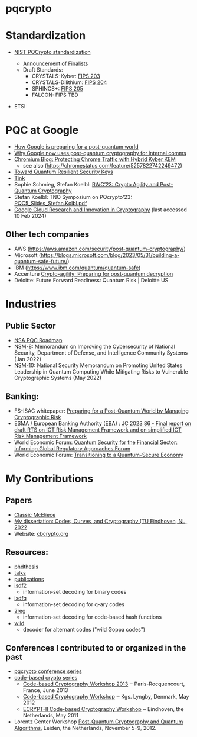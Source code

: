 # pqcrypto

# Standardization
* [NIST PQCrypto standardization](https://csrc.nist.gov/projects/post-quantum-cryptography/post-quantum-cryptography-standardization)
  * [Announcement of Finalists](https://www.nist.gov/news-events/news/2022/07/nist-announces-first-four-quantum-resistant-cryptographic-algorithms)
  * Draft Standards:
    * CRYSTALS-Kyber: [FIPS 203](https://csrc.nist.gov/pubs/fips/203/ipd)
    * CRYSTALS-Dilithium: [FIPS 204](https://csrc.nist.gov/pubs/fips/204/ipd)
    * SPHINCS+: [FIPS 205](https://csrc.nist.gov/pubs/fips/205/ipd)
    * FALCON: FIPS TBD

* ETSI



# PQC at Google 
* [How Google is preparing for a post-quantum world](https://cloud.google.com/blog/products/identity-security/how-google-is-preparing-for-a-post-quantum-world)
* [Why Google now uses post-quantum cryptography for internal comms](https://cloud.google.com/blog/products/identity-security/why-google-now-uses-post-quantum-cryptography-for-internal-comms)
* [Chromium Blog: Protecting Chrome Traffic with Hybrid Kyber KEM](https://blog.chromium.org/2023/08/protecting-chrome-traffic-with-hybrid.html)
  * see also (https://chromestatus.com/feature/5257822742249472)
* [Toward Quantum Resilient Security Keys](https://security.googleblog.com/2023/08/toward-quantum-resilient-security-keys.html)
* [Tink](https://github.com/tink-crypto/tink/tree/master/cc/experimental/pqcrypto)
* Sophie Schmieg, Stefan Koelbl: [RWC’23: Crypto Agility and Post-Quantum Cryptography](https://youtu.be/IAOWRO9Qn10?t=107)
* Stefan Koelbl: TNO Symposium on PQcrypto'23: [PQC5_Slides_Stefan.Kolbl.pdf](https://www.post-quantum.nl/slides/PQC5_Slides_Stefan.Kolbl.pdf)
* [Google Cloud Research and Innovation in Cryptography](https://cloud.google.com/docs/security/encryption/default-encryption#research_and_innovation_in_cryptography) (last accessed 10 Feb 2024)

## Other tech companies
* AWS (https://aws.amazon.com/security/post-quantum-cryptography/)
* Microsoft (https://blogs.microsoft.com/blog/2023/05/31/building-a-quantum-safe-future/)
* IBM (https://www.ibm.com/quantum/quantum-safe)
* Accenture [Crypto-agility: Preparing for post-quantum decryption](https://www.accenture.com/us-en/insightsnew/us-federal-government/post-quantum-cryptography)
* Deloitte: Future Forward Readiness: Quantum Risk | Deloitte US

# Industries

## Public Sector
* [NSA PQC Roadmap](https://www.nsa.gov/Press-Room/News-Highlights/Article/Article/3148990/nsa-releases-future-quantum-resistant-qr-algorithm-requirements-for-national-se/)
* [NSM-8](https://www.whitehouse.gov/briefing-room/presidential-actions/2022/01/19/memorandum-on-improving-the-cybersecurity-of-national-security-department-of-defense-and-intelligence-community-systems/): Memorandum on Improving the Cybersecurity of National Security, Department of Defense, and Intelligence Community Systems (Jan 2022)
* [NSM-10](https://www.whitehouse.gov/briefing-room/statements-releases/2022/05/04/national-security-memorandum-on-promoting-united-states-leadership-in-quantum-computing-while-mitigating-risks-to-vulnerable-cryptographic-systems/): National Security Memorandum on Promoting United States Leadership in Quantum Computing While Mitigating Risks to Vulnerable Cryptographic Systems (May 2022)

## Banking:
* FS-ISAC whitepaper:
[Preparing for a Post-Quantum World by Managing Cryptographic Risk](https://www.fsisac.com/hubfs/Knowledge/PQC/PreparingForAPostQuantumWorldByManagingCryptographicRisk.pdf?hsLang=en)
* ESMA / European Banking Authority (EBA) : [JC 2023 86 - Final report on draft RTS on ICT Risk Management Framework and on simplified ICT Risk Management Framework](https://www.esma.europa.eu/sites/default/files/2024-01/JC_2023_86_-_Final_report_on_draft_RTS_on_ICT_Risk_Management_Framework_and_on_simplified_ICT_Risk_Management_Framework.pdf)
* World Economic Forum: [Quantum Security for the Financial Sector: Informing Global Regulatory Approaches Forum](https://www.weforum.org/publications/quantum-security-for-the-financial-sector-informing-global-regulatory-approaches/)
* World Economic Forum: [Transitioning to a Quantum-Secure Economy](https://www3.weforum.org/docs/WEF_Transitioning%20to_a_Quantum_Secure_Economy_2022.pdf)



# My Contributions

## Papers

* [Classic McEliece](https://classic.mceliece.org/)
* [My dissertation: Codes, Curves, and Cryptography (TU Eindhoven, NL, 2022]()
* Website: [cbcrypto.org](https://cbcrypto.org/)

## Resources:
* [phdthesis](https://github.com/christianepeters/phdthesis)
* [talks](https://github.com/christianepeters/talks)
* [publications](https://github.com/christianepeters/publications)
* [isdf2](https://github.com/christianepeters/isdf2)
  * information-set decoding for binary codes
* [isdfq](https://github.com/christianepeters/isdfq)
  * information-set decoding for q-ary codes
* [2reg](https://github.com/christianepeters/2reg)
  * information-set decoding for code-based hash functions
* [wild](https://github.com/christianepeters/wild)
  * decoder for alternant codes ("wild Goppa codes")

## Conferences I contributed to or organized in the past
* [pqcrypto conference series](https://pqcrypto.org/conferences.html)
* [code-based crypto series]()
    * [Code-based Cryptography Workshop 2013](http://cbc2013.inria.fr/) ‒ Paris-Rocquencourt, France, June 2013
    * [Code-based Cryptography Workshop](https://2012.cbc.pqcrypto.org) ‒ Kgs. Lyngby, Denmark, May 2012
    * [ECRYPT-II Code-based Cryptography Workshop](https://www.win.tue.nl/cccc/cbc/) ‒ Eindhoven, the Netherlands, May 2011
* Lorentz Center Workshop [Post-Quantum Cryptography and Quantum Algorithms](https://www.lorentzcenter.nl/post-quantum-cryptography-and-quantum-algorithms.html), Leiden, the Netherlands, November 5–9, 2012.

